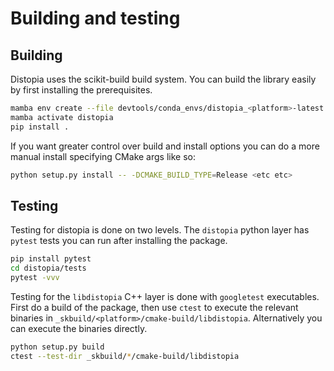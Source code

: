 # Building and testing

## Building 

Distopia uses the scikit-build build system. You can build the library easily by first installing the prerequisites.

```bash
mamba env create --file devtools/conda_envs/distopia_<platform>-latest.yaml
mamba activate distopia
pip install . 
```

If you want greater control over build and install options you can do a more manual install specifying CMake args like so:

```bash
python setup.py install -- -DCMAKE_BUILD_TYPE=Release <etc etc>
```

## Testing

Testing for distopia is done on two levels. The `distopia` python layer has `pytest` tests you can run after installing the package.

```bash
pip install pytest
cd distopia/tests
pytest -vvv 
```

Testing for the `libdistopia` C++ layer is done with `googletest` executables. First do a build of the package, then use `ctest` to execute the relevant binaries in `_skbuild/<platform>/cmake-build/libdistopia`. Alternatively you can execute the binaries directly.

```bash
python setup.py build
ctest --test-dir _skbuild/*/cmake-build/libdistopia
```
